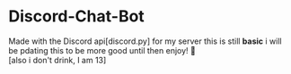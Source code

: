 # Discord-Chat-Bot
Made with the Discord api[discord.py] for my server
this is still <strong>basic</strong> i will be pdating this to be more good until then enjoy! 🍾<br>
[also i don't drink, I am 13]
